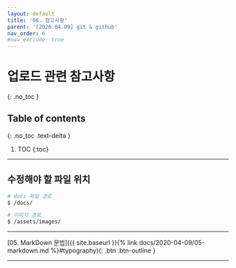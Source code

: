 ```yaml
---
layout: default
title: '06. 참고사항'
parent: '[2020.04.09] git & github'
nav_order: 6
#nav_exclude: true
---
```


# 업로드 관련 참고사항
{: .no_toc }

## Table of contents
{: .no_toc .text-delta }

1. TOC
{:toc}

---

## 수정해야 할 파일 위치
```bash
# docs 파일 경로
$ /docs/
```

```bash
# 이미지 경로
$ /assets/images/
```


---

[05. MarkDown 문법]({{ site.baseurl }}{% link docs/2020-04-09/05-markdown.md %}#typography){: .btn .btn-outline }

---